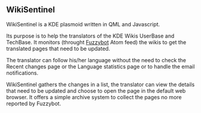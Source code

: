 WikiSentinel
------------

WikiSentinel is a KDE plasmoid written in QML and Javascript.

Its purpose is to help the translators of the KDE Wikis UserBase and TechBase. It monitors (throught [Fuzzybot](http://userbase.kde.org/Special:Contributions/FuzzyBot) Atom feed) the wikis to get the translated pages that need to be updated. 

The translator can follow his/her language without the need to check the Recent changes page or the Language statistics page or to handle the email notifications.

WikiSentinel gathers the changes in a list, the translator can view the details that need to be updated and choose to open the page in the default web browser. It offers a simple archive system to collect the pages no more reported by Fuzzybot.